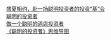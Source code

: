   
[盛夏相约，赴一场聪明投资者的投资“基”会](http://www.dianyue.me/archives/888/crxqmcewhej7bnee/)  
[聪明的投资者](http://www.dianyue.me/archives/503/ug80ev83b4giylh1/)  
[做一个聪明的酒店投资者](http://www.dianyue.me/archives/708/cvlkzhozd0pbvck5/)  
[《聪明的投资者》思维导图](http://www.dianyue.me/archives/010/rto4ymdjwrpbim34/)